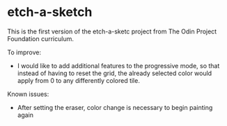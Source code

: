 # etch-a-sketch

This is the first version of the etch-a-sketc project from The Odin Project Foundation curriculum.

To improve:
- I would like to add additional features to the progressive mode, so that instead of having to reset the grid, the already selected color would apply from 0 to any differently colored tile.

Known issues:
- After setting the eraser, color change is necessary to begin painting again

